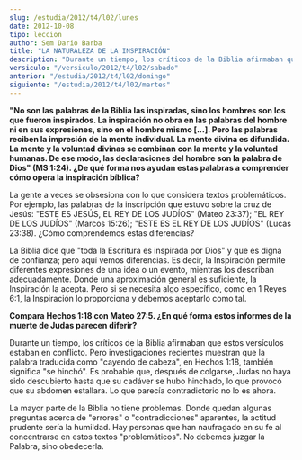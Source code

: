```yaml
---
slug: /estudia/2012/t4/l02/lunes
date: 2012-10-08
tipo: leccion
author: Sem Dario Barba
title: "LA NATURALEZA DE LA INSPIRACIÓN"
description: "Durante un tiempo, los críticos de la Biblia afirmaban que estos versículos  estaban en conflicto. Pero investigaciones recientes muestran que la palabra  traducida como “cayendo de cabeza”, en Hechos 1:18, también significa “se  hinchó”."
versiculo: "/versiculo/2012/t4/l02/sabado"
anterior: "/estudia/2012/t4/l02/domingo"
siguiente: "/estudia/2012/t4/l02/martes"
---
```


**"No son las palabras de la Biblia las inspiradas, sino los hombres son los que fueron inspirados. La inspiración no obra en las palabras del hombre ni en sus expresiones, sino en el hombre mismo [...]. Pero las palabras reciben la impresión de la mente individual. La mente divina es difundida. La mente y la voluntad divinas se combinan con la mente y la voluntad humanas. De ese modo, las declaraciones del hombre son la palabra de Dios" (MS 1:24). ¿De qué forma nos ayudan estas palabras a comprender cómo opera la inspiración bíblica?**

La gente a veces se obsesiona con lo que considera textos problemáticos. Por ejemplo, las palabras de la inscripción que estuvo sobre la cruz de Jesús: "ESTE ES JESÚS, EL REY DE LOS JUDÍOS" (Mateo 23:37); "EL REY DE LOS JUDÍOS" (Marcos 15:26); "ESTE ES EL REY DE LOS JUDÍOS" (Lucas 23:38). ¿Cómo comprendemos estas diferencias?

La Biblia dice que "toda la Escritura es inspirada por Dios" y que es digna de confianza; pero aquí vemos diferencias. Es decir, la Inspiración permite diferentes expresiones de una idea o un evento, mientras los describan adecuadamente. Donde una aproximación general es suficiente, la Inspiración la acepta. Pero si se necesita algo específico, como en 1 Reyes 6:1, la Inspiración lo proporciona y debemos aceptarlo como tal.

**Compara Hechos 1:18 con Mateo 27:5. ¿En qué forma estos informes de la muerte de Judas parecen diferir?**

Durante un tiempo, los críticos de la Biblia afirmaban que estos versículos estaban en conflicto. Pero investigaciones recientes muestran que la palabra traducida como "cayendo de cabeza", en Hechos 1:18, también significa "se hinchó". Es probable que, después de colgarse, Judas no haya sido descubierto hasta que su cadáver se hubo hinchado, lo que provocó que su abdomen estallara. Lo que parecía contradictorio no lo es ahora.

La mayor parte de la Biblia no tiene problemas. Donde quedan algunas preguntas acerca de "errores" o "contradicciones" aparentes, la actitud prudente sería la humildad. Hay personas que han naufragado en su fe al concentrarse en estos textos "problemáticos". No debemos juzgar la Palabra, sino obedecerla.
